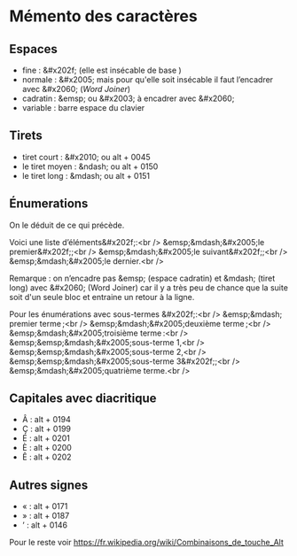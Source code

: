 # Mémento des caractères

## Espaces

* fine : \&#x202f; (elle est insécable de base )
* normale : \&#x2005; mais pour qu'elle soit insécable il faut l’encadrer avec \&#x2060;
(_Word Joiner_)
* cadratin : \&emsp; ou \&#x2003; à encadrer avec \&#x2060;
* variable : barre espace du clavier

## Tirets

* tiret court : \&#x2010; ou alt + 0045
* le tiret moyen : \&ndash; ou alt + 0150
* le tiret long : \&mdash; ou alt + 0151

## Énumerations

On le déduit de ce qui précède.

Voici une liste d’éléments\&#x202f;:\<br />
\&emsp;\&mdash;\&#x2005;le premier\&#x202f;;\<br />
\&emsp;\&mdash;\&#x2005;le suivant\&#x202f;;\<br />
\&emsp;\&mdash;\&#x2005;le dernier.\<br />

Remarque : on n’encadre pas \&emsp; (espace cadratin) et \&mdash; (tiret long) avec \&#x2060;
(Word Joiner) car il y a très peu de chance que la suite soit d'un seule bloc et entraine un retour
à la ligne.

Pour les énumérations avec sous-termes \&#x202f;:\<br />
\&emsp;\&mdash\;&#x2005;premier terme&#x202f;;\<br />
\&emsp;\&mdash;\&#x2005;deuxième terme&#x202f;;\<br />
\&emsp;\&mdash;\&#x2005;troisième terme&#x202f;:\<br />
\&emsp;\&emsp;\&mdash;\&#x2005;sous-terme 1,\<br />
\&emsp;\&emsp;\&mdash;\&#x2005;sous-terme 2,\<br />
\&emsp;\&emsp;\&mdash;\&#x2005;sous-terme 3\&#x202f;;\<br />
\&emsp;\&mdash;\&#x2005;quatrième terme.\<br />

## Capitales avec diacritique

* Â : alt + 0194
* Ç : alt + 0199
* É : alt + 0201
* È : alt + 0200
* Ê : alt + 0202

## Autres signes
* « : alt + 0171 
* » : alt + 0187
* ’ : alt + 0146

Pour le reste voir https://fr.wikipedia.org/wiki/Combinaisons_de_touche_Alt
